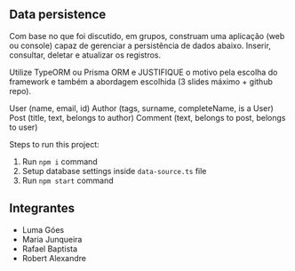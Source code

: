 ## Data persistence 

Com base no que foi discutido, em grupos, construam uma aplicação (web ou console) capaz de gerenciar a persistência de dados abaixo. Inserir, consultar, deletar e atualizar os registros.

Utilize TypeORM ou Prisma ORM e JUSTIFIQUE o motivo pela escolha do framework e também a abordagem escolhida (3 slides máximo + github repo).

User (name, email, id)
Author (tags, surname, completeName, is a User)
Post (title, text, belongs to author)
Comment (text, belongs to post, belongs to user)


Steps to run this project:

1. Run `npm i` command
2. Setup database settings inside `data-source.ts` file
3. Run `npm start` command

## Integrantes
- Luma Góes
- Maria Junqueira
- Rafael Baptista
- Robert Alexandre
